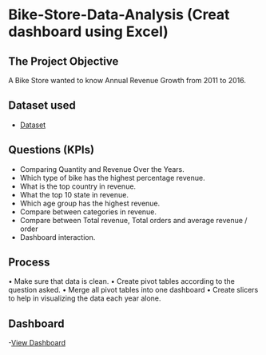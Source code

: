# Bike-Store-Data-Analysis (Creat dashboard using Excel) 
## The Project Objective 
A Bike Store wanted to know Annual Revenue Growth from 2011 to 2016. 

## Dataset used
- <a href="https://github.com/Abdelrhman-Atef/Data-Analysis-Dashboard/blob/main/-Bike%20Sales.xlsx">Dataset</a>

## Questions (KPIs)
-	Comparing Quantity and Revenue Over the Years.  
-	Which type of bike has the highest percentage revenue. 
-	What is the top country in revenue.
-	What the top 10 state in revenue.
-	Which age group has the highest revenue. 
-	Compare between categories in revenue. 
-	Compare between Total revenue, Total orders and average revenue / order  
-	Dashboard interaction. 

## Process
•	Make sure that data is clean. 
•	Create pivot tables according to the question asked. 
•	Merge all pivot tables into one dashboard 
•	Create slicers to help in visualizing the data each year alone. 

## Dashboard
-<a href="https://github.com/Abdelrhman-Atef/Data-Analysis-Dashboard/blob/main/Bike%20sales.png">View Dashboard</a> 
